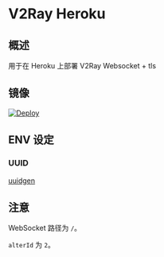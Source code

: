# V2Ray Heroku

## 概述

用于在 Heroku 上部署 V2Ray Websocket + tls

## 镜像

[![Deploy](https://www.herokucdn.com/deploy/button.png)](https://dashboard.heroku.com/new?template=https%3A%2F%2Fgithub.com%2Fbclswl0827%2Fv2ray-heroku)

## ENV 设定

### UUID

[uuidgen](https://www.uuidgenerator.net/)

## 注意

WebSocket 路径为 `/`。

`alterId` 为 `2`。
